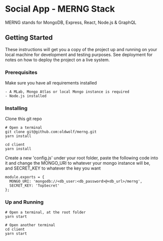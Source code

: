 # Social App - MERNG Stack

MERNG stands for MongoDB, Express, React, Node.js & GraphQL

## Getting Started

These instructions will get you a copy of the project up and running on your local machine for development and testing purposes. See deployment for notes on how to deploy the project on a live system.

### Prerequisites

Make sure you have all requirements installed

```
- A MLab, Mongo Atlas or local Mongo instance is required
- Node.js installed
```

### Installing

Clone this git repo

```
# Open a terminal
git clone git@github.com:oldwolf/merng.git
yarn install

cd client
yarn install

```

Create a new 'config.js' under your root folder, paste the following code into it and change the MONGO_URI to whatever your mongo instance will be, and SECRET_KEY to whatever the key you want

```
module.exports = {
  MONGO_URI: 'mongodb://<db_user:<db_password>@<db_url>/merng',
  SECRET_KEY: 'TopSecret'
};
```

### Up and Running
```
# Open a terminal, at the root folder
yarn start

# Open another terminal
cd client
yarn start
```